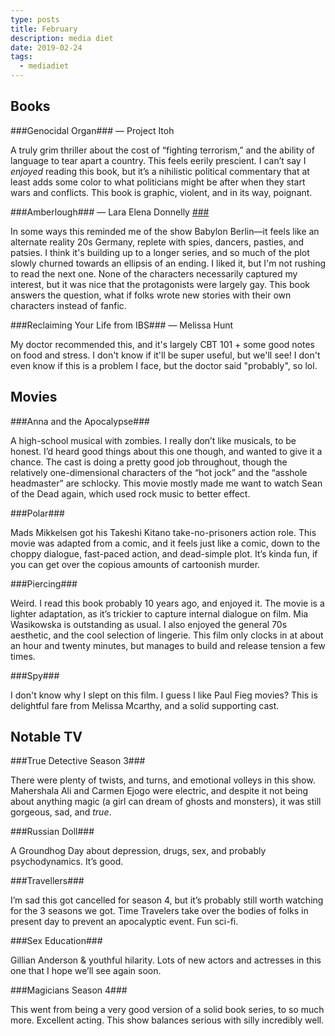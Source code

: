 ```yaml
---
type: posts
title: February
description: media diet
date: 2019-02-24
tags:
  - mediadiet
---
```


## Books

###Genocidal Organ### — Project Itoh

A truly grim thriller about the cost of “fighting terrorism,” and the ability of language to tear apart a country. This feels eerily prescient. I can’t say I _enjoyed_ reading this book, but it’s a nihilistic political commentary that at least adds some color to what politicians might be after when they start wars and conflicts. This book is graphic, violent, and in its way, poignant.

###Amberlough### — Lara Elena Donnelly [###](#ghost)

In some ways this reminded me of the show Babylon Berlin—it feels like an alternate reality 20s Germany, replete with spies, dancers, pasties, and patsies. I think it's building up to a longer series, and so much of the plot slowly churned towards an ellipsis of an ending. I liked it, but I'm not rushing to read the next one. None of the characters necessarily captured my interest, but it was nice that the protagonists were largely gay. This book answers the question, what if folks wrote new stories with their own characters instead of fanfic.

###Reclaiming Your Life from IBS### — Melissa Hunt

My doctor recommended this, and it's largely CBT 101 + some good notes on food and stress. I don't know if it'll be super useful, but we'll see! I don't even know if this is a problem I face, but the doctor said "probably", so lol.

## Movies

###Anna and the Apocalypse###

A high-school musical with zombies. I really don’t like musicals, to be honest. I’d heard good things about this one though, and wanted to give it a chance. The cast is doing a pretty good job throughout, though the relatively one-dimensional characters of the “hot jock” and the “asshole headmaster” are schlocky. This movie mostly made me want to watch Sean of the Dead again, which used rock music to better effect.

###Polar###

Mads Mikkelsen got his Takeshi Kitano take-no-prisoners action role. This movie was adapted from a comic, and it feels just like a comic, down to the choppy dialogue, fast-paced action, and dead-simple plot. It’s kinda fun, if you can get over the copious amounts of cartoonish murder.

###Piercing###

Weird. I read this book probably 10 years ago, and enjoyed it. The movie is a lighter adaptation, as it’s trickier to capture internal dialogue on film. Mia Wasikowska is outstanding as usual. I also enjoyed the general 70s aesthetic, and the cool selection of lingerie. This film only clocks in at about an hour and twenty minutes, but manages to build and release tension a few times.

###Spy###

I don't know why I slept on this film. I guess I like Paul Fieg movies? This is delightful fare from Melissa Mcarthy, and a solid supporting cast.

## Notable TV

###True Detective Season 3###

There were plenty of twists, and turns, and emotional volleys in this show. Mahershala Ali and Carmen Ejogo were electric, and despite it not being about anything magic (a girl can dream of ghosts and monsters), it was still gorgeous, sad, and _true_.

###Russian Doll###

A Groundhog Day about depression, drugs, sex, and probably psychodynamics. It’s good.

###Travellers###

I’m sad this got cancelled for season 4, but it’s probably still worth watching for the 3 seasons we got. Time Travelers take over the bodies of folks in present day to prevent an apocalyptic event. Fun sci-fi.

###Sex Education###

Gillian Anderson & youthful hilarity. Lots of new actors and actresses in this one that I hope we’ll see again soon.

###Magicians Season 4###

This went from being a very good version of a solid book series, to so much more. Excellent acting. This show balances serious with silly incredibly well.
